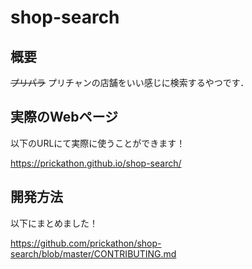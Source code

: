 # shop-search

## 概要

~~プリパラ~~ プリチャンの店舗をいい感じに検索するやつです．

## 実際のWebページ

以下のURLにて実際に使うことができます！

https://prickathon.github.io/shop-search/

## 開発方法

以下にまとめました！

https://github.com/prickathon/shop-search/blob/master/CONTRIBUTING.md